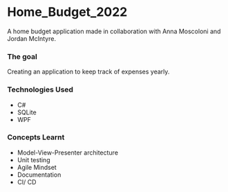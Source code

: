 # Home_Budget_2022
A home budget application made in collaboration with Anna Moscoloni and Jordan McIntyre. 

### The goal
 Creating an application to keep track of expenses yearly.

### Technologies Used
* C#
* SQLite
* WPF

### Concepts Learnt
* Model-View-Presenter architecture
* Unit testing
* Agile Mindset
* Documentation
* CI/ CD
